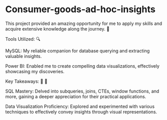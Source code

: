 # Consumer-goods-ad-hoc-insights
This project provided an amazing opportunity for me to apply my skills and acquire extensive knowledge along the journey. 🙂

Tools Utilized: 🔍

MySQL: My reliable companion for database querying and extracting valuable insights.

Power BI: Enabled me to create compelling data visualizations, effectively showcasing my discoveries.

Key Takeaways: 🔑 🧠

SQL Mastery: Delved into subqueries, joins, CTEs, window functions, and more, gaining a deeper appreciation for their practical applications.

Data Visualization Proficiency: Explored and experimented with various techniques to effectively convey insights through visual representations.
